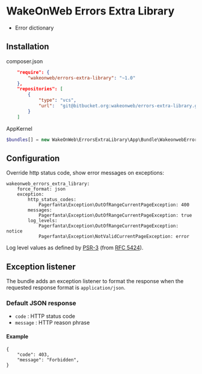 WakeOnWeb Errors Extra Library
=============================

- Error dictionary

## Installation

composer.json

```json
    "require": {
        "wakeonweb/errors-extra-library": "~1.0"
    },
    "repositories": [
        {
            "type": "vcs",
            "url":  "git@bitbucket.org:wakeonweb/errors-extra-library.git"
        }
    ]
```


AppKernel

```php
$bundles[] = new WakeOnWeb\ErrorsExtraLibrary\App\Bundle\WakeonwebErrorsExtraLibraryBundle();
```

## Configuration

Override http status code, show error messages on exceptions:

```
wakeonweb_errors_extra_library:
    force_format: json
    exception:
        http_status_codes:
            Pagerfanta\Exception\OutOfRangeCurrentPageException: 400
        messages:
            Pagerfanta\Exception\OutOfRangeCurrentPageException: true
        log_levels:
            Pagerfanta\Exception\OutOfRangeCurrentPageException: notice
            Pagerfanta\Exception\NotValidCurrentPageException: error

```

Log level values as defined by [PSR-3](http://www.php-fig.org/psr/psr-3/#basics) (from [RFC 5424](https://tools.ietf.org/html/rfc5424)).

## Exception listener

The bundle adds an exception listener to format the response when the requested response format is `application/json`.

### Default JSON response

 - `code` : HTTP status code
 - `message` : HTTP reason phrase

#### Example

```
{
    "code": 403,
    "message": "Forbidden",
}
```

